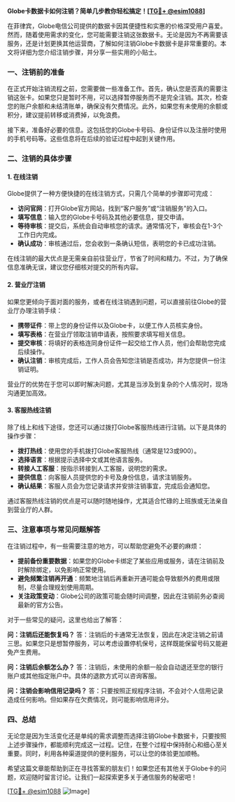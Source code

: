 **Globe卡数据卡如何注销？简单几步教你轻松搞定！[[TG💪+ @esim1088](https://t.me/s/esim1088)]**

在菲律宾，Globe电信公司提供的数据卡因其便捷性和实惠的价格深受用户喜爱。然而，随着使用需求的变化，您可能需要注销这张数据卡。无论是因为不再需要该服务，还是计划更换其他运营商，了解如何注销Globe卡数据卡是非常重要的。本文将详细为您介绍注销步骤，并分享一些实用的小贴士。

### 一、注销前的准备

在正式开始注销流程之前，您需要做一些准备工作。首先，确认您是否真的需要注销这张卡。如果您只是暂时不用，可以选择暂停服务而不是完全注销。其次，检查您的账户余额和未结清账单，确保没有欠费情况。此外，如果您有未使用的余额或积分，建议提前转移或消费掉，以免浪费。

接下来，准备好必要的信息。这包括您的Globe卡号码、身份证件以及注册时使用的手机号码等。这些信息将在后续的验证过程中起到关键作用。

### 二、注销的具体步骤

#### 1. 在线注销

Globe提供了一种方便快捷的在线注销方式，只需几个简单的步骤即可完成：

- **访问官网**：打开Globe官方网站，找到“客户服务”或“注销服务”的入口。
- **填写信息**：输入您的Globe卡号码及其他必要信息，提交申请。
- **等待审核**：提交后，系统会自动审核您的请求。通常情况下，审核会在1-3个工作日内完成。
- **确认成功**：审核通过后，您会收到一条确认短信，表明您的卡已成功注销。

在线注销的最大优点是无需亲自前往营业厅，节省了时间和精力。不过，为了确保信息准确无误，建议您仔细核对提交的所有内容。

#### 2. 营业厅注销

如果您更倾向于面对面的服务，或者在线注销遇到问题，可以直接前往Globe的营业厅办理注销手续：

- **携带证件**：带上您的身份证件以及Globe卡，以便工作人员核实身份。
- **填写表格**：在营业厅领取注销申请表，按照要求填写相关信息。
- **提交审核**：将填好的表格连同身份证件一起交给工作人员，他们会帮助您完成后续操作。
- **确认注销**：审核完成后，工作人员会告知您注销是否成功，并为您提供一份注销证明。

营业厅的优势在于您可以即时解决问题，尤其是当涉及到复杂的个人情况时，现场沟通更加高效。

#### 3. 客服热线注销

除了线上和线下途径，您还可以通过拨打Globe客服热线进行注销。以下是具体的操作步骤：

- **拨打热线**：使用您的手机拨打Globe客服热线（通常是123或900）。
- **选择语言**：根据提示选择中文或其他语言服务。
- **转接人工客服**：按指示转接到人工客服，说明您的需求。
- **提供信息**：向客服人员提供您的卡号及身份信息，请求注销服务。
- **确认结果**：客服人员会为您记录请求并安排注销事宜，完成后会通知您。

通过客服热线注销的优点是可以随时随地操作，尤其适合忙碌的上班族或无法亲自到营业厅的人群。

### 三、注意事项与常见问题解答

在注销过程中，有一些需要注意的地方，可以帮助您避免不必要的麻烦：

- **提前备份重要数据**：如果您的Globe卡绑定了某些应用或服务，请在注销前及时解除绑定，以免影响正常使用。
- **避免频繁注销再开通**：频繁地注销后再重新开通可能会导致额外的费用或限制，尽量合理规划使用周期。
- **关注政策变动**：Globe公司的政策可能会随时间调整，因此在注销前务必查阅最新的官方公告。

对于一些常见的疑问，这里也给出了解答：

**问：注销后还能恢复吗？**
答：注销后的卡通常无法恢复，因此在决定注销之前请三思。如果您只是想暂停服务，可以考虑设置停机保号，这样既能保留号码又能避免产生费用。

**问：注销后余额怎么办？**
答：注销后，未使用的余额一般会自动退还至您的银行账户或其他指定账户中。具体的退款方式可以咨询客服。

**问：注销会影响信用记录吗？**
答：只要按照正规程序注销，不会对个人信用记录造成任何影响。但如果存在欠费情况，则可能影响信用评分。

### 四、总结

无论您是因为生活变化还是单纯的需求调整而选择注销Globe卡数据卡，只要按照上述步骤操作，都能顺利完成这一过程。记住，在整个过程中保持耐心和细心至关重要。同时，利用各种渠道提供的便利服务，可以让您的体验更加顺畅。

希望这篇文章能帮助到正在寻找答案的朋友们！如果您还有其他关于Globe卡的问题，欢迎随时留言讨论。让我们一起探索更多关于通信服务的秘密吧！

[[TG💪+ @esim1088](https://t.me/s/esim1088) ![Image](https://i.postimg.cc/4NQfJmqS/Snipaste-2025-05-13-00-14-12.png)]